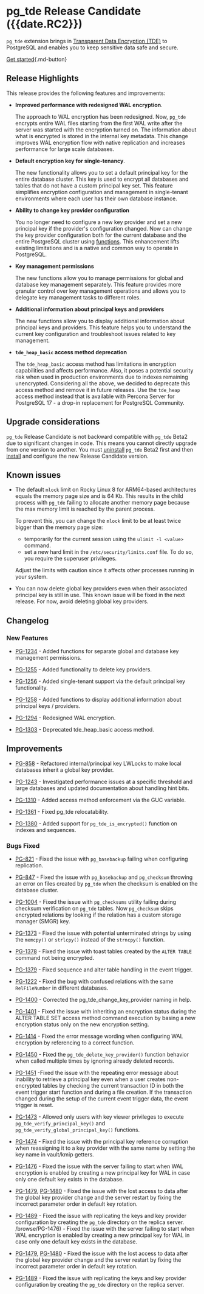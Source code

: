 <!-- robots: noindex, nofollow -->

# pg_tde Release Candidate ({{date.RC2}})

`pg_tde` extension brings in [Transparent Data Encryption (TDE)](../index/index.md) to PostgreSQL and enables you to keep sensitive data safe and secure.

[Get started](../install.md){.md-button}

## Release Highlights

This release provides the following features and improvements:

* **Improved performance with redesigned WAL encryption**.

    The approach to WAL encryption has been redesigned. Now, `pg_tde` encrypts entire WAL files starting from the first WAL write after the server was started with the encryption turned on. The information about what is encrypted is stored in the internal key metadata. This change improves WAL encryption flow with native replication and increases performance for large scale databases.

* **Default encryption key for single-tenancy**.

    The new functionality allows you to set a default principal key for the entire database cluster. This key is used to encrypt all databases and tables that do not have a custom principal key set. This feature simplifies encryption configuration and management in single-tenant environments where each user has their own database instance.

* **Ability to change key provider configuration**

    You no longer need to configure a new key provider and set a new principal key if the provider's configuration changed. Now can change the key provider configuration both for the current database and the entire PostgreSQL cluster using [functions](../functions.md#key-provider-management). This enhancement lifts existing limitations and is a native and common way to operate in PostgreSQL.

* **Key management permissions**

    The new functions allow you to manage permissions for global and database key management separately. This feature provides more granular control over key management operations and allows you to delegate key management tasks to different roles.

* **Additional information about principal keys and providers**

    The new functions allow you to display additional information about principal keys and providers. This feature helps you to understand the current key configuration and troubleshoot issues related to key management.

* **`tde_heap_basic` access method deprecation**

    The `tde_heap_basic` access method has limitations in encryption capabilities and affects performance. Also, it poses a potential security risk when used in production environments due to indexes remaining unencrypted. Considering all the above, we decided to deprecate this access method and remove it in future releases. Use the `tde_heap` access method instead that is available with Percona Server for PostgreSQL 17 - a drop-in replacement for PostgreSQL Community.

## Upgrade considerations

`pg_tde` Release Candidate is not backward compatible with `pg_tde` Beta2 due to significant changes in code. This means you cannot directly upgrade from one version to another. You must [uninstall](../how-to/uninstall.md) `pg_tde` Beta2 first and then [install](../install.md) and configure the new Release Candidate version.

## Known issues

* The default `mlock` limit on Rocky Linux 8 for ARM64-based architectures equals the memory page size and is 64 Kb. This results in the child process with `pg_tde` failing to allocate another memory page because the max memory limit is reached by the parent process.

    To prevent this, you can change the `mlock` limit to be at least twice bigger than the memory page size:

    * temporarily for the current session using the `ulimit -l <value>` command.
    * set a new hard limit in the `/etc/security/limits.conf` file. To do so, you require the superuser privileges.

    Adjust the limits with caution since it affects other processes running in your system.

* You can now delete global key providers even when their associated principal key is still in use. This known issue will be fixed in the next release. For now, avoid deleting global key providers. 

## Changelog

### New Features

* [PG-1234](https://perconadev.atlassian.net/browse/PG-1234) - Added functions for separate global and database key management permissions.

* [PG-1255](https://perconadev.atlassian.net/browse/PG-1255) - Added functionality to delete key providers.

* [PG-1256](https://perconadev.atlassian.net/browse/PG-1256) - Added single-tenant support via the default principal key functionality.

* [PG-1258](https://perconadev.atlassian.net/browse/PG-1258) - Added functions to display additional information  about principal keys / providers.

* [PG-1294](https://perconadev.atlassian.net/browse/PG-1294) - Redesigned WAL encryption.

* [PG-1303](https://perconadev.atlassian.net/browse/PG-1303) - Deprecated tde_heap_basic access method.

## Improvements

* [PG-858](https://perconadev.atlassian.net/browse/PG-858) - Refactored internal/principal key LWLocks to make local databases inherit a global key provider.

* [PG-1243](https://perconadev.atlassian.net/browse/PG-1243) - Investigated performance issues at a specific threshold and large databases and updated documentation about handling hint bits.

* [PG-1310](https://perconadev.atlassian.net/browse/PG-1310) - Added access method enforcement via the GUC variable.

* [PG-1361](https://perconadev.atlassian.net/browse/PG-1361) - Fixed pg_tde relocatability.

* [PG-1380](https://perconadev.atlassian.net/browse/PG-1380) - Added support for `pg_tde_is_encrypted()` function on indexes and sequences.

### Bugs Fixed

* [PG-821](https://perconadev.atlassian.net/browse/PG-821) - Fixed the issue with `pg_basebackup` failing when configuring replication.

* [PG-847](https://perconadev.atlassian.net/browse/PG-847) - Fixed the issue with `pg_basebackup` and `pg_checksum` throwing an error on files created by `pg_tde` when the checksum is enabled on the database cluster.

* [PG-1004](https://perconadev.atlassian.net/browse/PG-1004) - Fixed the issue with `pg_checksums` utility failing during checksum verification on `pg_tde` tables. Now `pg_checksum` skips encrypted relations by looking if the relation has a custom storage manager (SMGR) key.

* [PG-1373](https://perconadev.atlassian.net/browse/PG-1373) - Fixed the issue with potential unterminated strings by using the `memcpy()` or `strlcpy()` instead of the `strncpy()` function.

* [PG-1378](https://perconadev.atlassian.net/browse/PG-1378) - Fixed the issue with toast tables created by the `ALTER TABLE` command not being encrypted.

* [PG-1379](https://perconadev.atlassian.net/browse/PG-1379) - Fixed sequence and alter table handling in the event trigger.

* [PG-1222](https://perconadev.atlassian.net/browse/PG-1222) - Fixed the bug with  confused relations with the same `RelFileNumber` in different databases.

* [PG-1400](https://perconadev.atlassian.net/browse/PG-1400) - Corrected the pg_tde_change_key_provider naming in help.

* [PG-1401](https://perconadev.atlassian.net/browse/PG-1401) - Fixed the issue with inheriting an encryption status during the ALTER TABLE SET access method command execution by basing a new encryption status only on the new encryption setting.

* [PG-1414](https://perconadev.atlassian.net/browse/PG-1414) - Fixed the error message wording when configuring WAL encryption by referencing to a correct function.

* [PG-1450](https://perconadev.atlassian.net/browse/PG-1450) - Fixed the `pg_tde_delete_key_provider()` function behavior when called multiple times by ignoring already deleted records.

* [PG-1451](https://perconadev.atlassian.net/browse/PG-1451) -Fixed the issue with the repeating error message about inability to retrieve a principal key even when a user creates non-encrypted tables by checking the current transaction ID in both the event trigger start function and during a file creation. If the transaction changed during the setup of the current event trigger data, the event trigger is reset.

* [PG-1473](https://perconadev.atlassian.net/browse/PG-1473) - Allowed only users with key viewer privileges to execute `pg_tde_verify_principal_key()` and `pg_tde_verify_global_principal_key()` functions.

* [PG-1474](https://perconadev.atlassian.net/browse/PG-1474) - Fixed the issue with the principal key reference corruption when reassigning it to a key provider with the same name by setting the key name in vault/kmip getters.

* [PG-1476](https://perconadev.atlassian.net/browse/PG-1476) - Fixed the issue with the server failing to start when WAL encryption is enabled by creating a new principal key for WAL in case only one default key exists in the database.

* [PG-1479](https://perconadev.atlassian.net/browse/PG-1479), [PG-1480](https://perconadev.atlassian.net/browse/PG-1480) - Fixed the issue with the lost access to data after the global key provider change and the server restart by fixing the incorrect parameter order in default key rotation.

* [PG-1489](https://perconadev.atlassian.net/browse/PG-1489) - Fixed the issue with replicating the keys and key provider configuration by creating the `pg_tde` directory on the replica server.
/browse/PG-1476) - Fixed the issue with the server failing to start when WAL encryption is enabled by creating a new principal key for WAL in case only one default key exists in the database.

* [PG-1479](https://perconadev.atlassian.net/browse/PG-1479), [PG-1480](https://perconadev.atlassian.net/browse/PG-1480) - Fixed the issue with the lost access to data after the global key provider change and the server restart by fixing the incorrect parameter order in default key rotation.

* [PG-1489](https://perconadev.atlassian.net/browse/PG-1489) - Fixed the issue with replicating the keys and key provider configuration by creating the `pg_tde` directory on the replica server.
